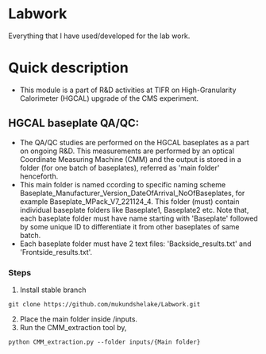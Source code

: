 # Labwork
Everything that I have used/developed for the lab work.

# Quick description
* This module is a part of R&D activities at TIFR on High-Granularity Calorimeter (HGCAL) upgrade of the CMS experiment. 
## HGCAL baseplate QA/QC: 
* The QA/QC studies are performed on the HGCAL baseplates as a part on ongoing R&D. This measurements are performed by an optical Coordinate Measuring Machine (CMM) and the output is stored in a folder (for one batch of baseplates), referred as 'main folder' henceforth. 
* This main folder is named ccording to specific naming scheme Baseplate_Manufacturer_Version_DateOfArrival_NoOfBaseplates, for example Baseplate_MPack_V7_221124_4. This folder (must) contain individual baseplate folders like Baseplate1, Baseplate2 etc. Note that, each baseplate folder must have name starting with 'Baseplate' followed by some unique ID to differentiate it from other baseplates of same batch. 
* Each baseplate folder must have 2 text files: 'Backside_results.txt' and 'Frontside_results.txt'.

### Steps 
1. Install stable branch
```
git clone https://github.com/mukundshelake/Labwork.git
```
2. Place the main folder inside /inputs.
3. Run the CMM_extraction tool by,
```
python CMM_extraction.py --folder inputs/{Main folder} 
```
